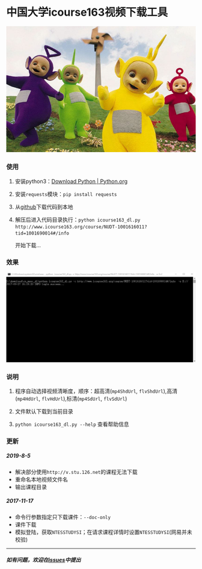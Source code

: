 # 中国大学icourse163视频下载工具
![image](https://github.com/Lovecanon/cn_mooc_dl/raw/master/capture/teletubbies.jpg)

### 使用
1. 安装python3：[Download Python | Python.org](https://www.python.org/downloads/)

2. 安装`requests`模块：`pip install requests`

3. 从[github](https://github.com/Lovecanon/cn_mooc_dl)下载代码到本地

4. 解压后进入代码目录执行：`python icourse163_dl.py http://www.icourse163.org/course/NUDT-1001616011?tid=1001690014#/info`

    开始下载...

### 效果
![image](https://github.com/Lovecanon/cn_mooc_dl/raw/master/capture/downloading.gif)

### 说明
1. 程序自动选择视频清晰度，顺序：超高清(`mp4ShdUrl`, `flvShdUrl`),高清(`mp4HdUrl`, `flvHdUrl`),标清(`mp4SdUrl`, `flvSdUrl`)

2. 文件默认下载到当前目录

3. `python icourse163_dl.py --help` 查看帮助信息


### 更新
##### 2019-8-5
* 解决部分使用`http://v.stu.126.net`的课程无法下载
* 重命名本地视频文件名
* 输出课程目录

##### 2017-11-17
* 命令行参数指定只下载课件：`--doc-only`
* 课件下载
* 模拟登陆，获取`NTESSTUDYSI`；在请求课程详情时设置`NTESSTUDYSI`(网易并未校验)


***

##### 如有问题，欢迎在[issues](https://github.com/Lovecanon/cn_mooc_dl/issues)中提出






